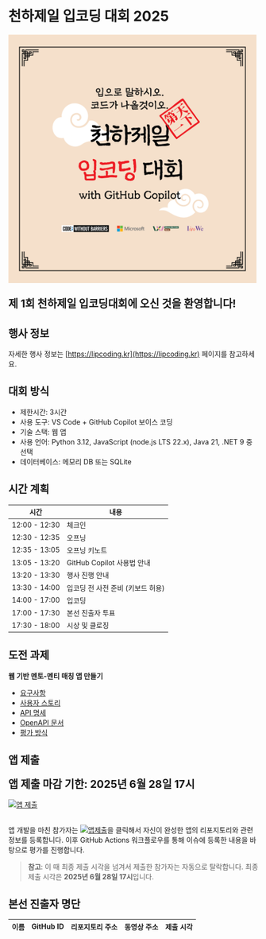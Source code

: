 # 천하제일 입코딩 대회 2025

<div>
  <p><img src="./images/hero.png" width="500" alt="천하제일입코딩대회 이미지"></p>
  <p style="font-size: 16pt; font-weight: bold;"><strong>제 1회 천하제일 입코딩대회에 오신 것을 환영합니다!</strong></p>
</div>

## 행사 정보

자세한 행사 정보는 [https://lipcoding.kr](https://lipcoding.kr) 페이지를 참고하세요.

## 대회 방식

- 제한시간: 3시간
- 사용 도구: VS Code + GitHub Copilot 보이스 코딩
- 기술 스택: 웹 앱
- 사용 언어: Python 3.12, JavaScript (node.js LTS 22.x), Java 21, .NET 9 중 선택
- 데이터베이스: 메모리 DB 또는 SQLite

## 시간 계획

| 시간          | 내용                              |
|---------------|-----------------------------------|
| 12:00 - 12:30 | 체크인                            |
| 12:30 - 12:35 | 오프닝                            |
| 12:35 - 13:05 | 오프닝 키노트                     |
| 13:05 - 13:20 | GitHub Copilot 사용법 안내        |
| 13:20 - 13:30 | 행사 진행 안내                    |
| 13:30 - 14:00 | 입코딩 전 사전 준비 (키보드 허용) |
| 14:00 - 17:00 | 입코딩                            |
| 17:00 - 17:30 | 본선 진출자 투표                  |
| 17:30 - 18:00 | 시상 및 클로징                    |

## 도전 과제

**웹 기반 멘토-멘티 매칭 앱 만들기**

- [요구사항](./mentor-mentee-app-requirements.md)
- [사용자 스토리](./mentor-mentee-app-user-stories.md)
- [API 명세](./mentor-mentee-api-spec.md)
- [OpenAPI 문서](./openapi.yaml)
- [평가 방식](./mentor-mentee-app-assessment.md)

## 앱 제출

<div style="font-size: 16pt; font-weight: bold;"><strong>앱 제출 마감 기한: 2025년 6월 28일 17시</strong></div>

<div>
  <br><a href="../../issues"><img src="images/submit.png" width="150" alt="앱 제출" /></a><br><br>
</div>

앱 개발을 마친 참가자는 [![앱제출](https://img.shields.io/badge/%EC%95%B1%20%EC%A0%9C%EC%B6%9C-2D8655)](../../issues)을 클릭해서 자신이 완성한 앱의 리포지토리와 관련 정보를 등록합니다. 이후 GitHub Actions 워크플로우를 통해 이슈에 등록한 내용을 바탕으로 평가를 진행합니다.

> **참고**: 이 때 최종 제출 시각을 넘겨서 제출한 참가자는 자동으로 탈락합니다. 최종 제출 시각은 **2025년 6월 28일 17시**입니다.

## 본선 진출자 명단

| 이름 | GitHub ID | 리포지토리 주소 | 동영상 주소 | 제출 시각 |
|------|-----------|-----------------|-------------|-----------|
